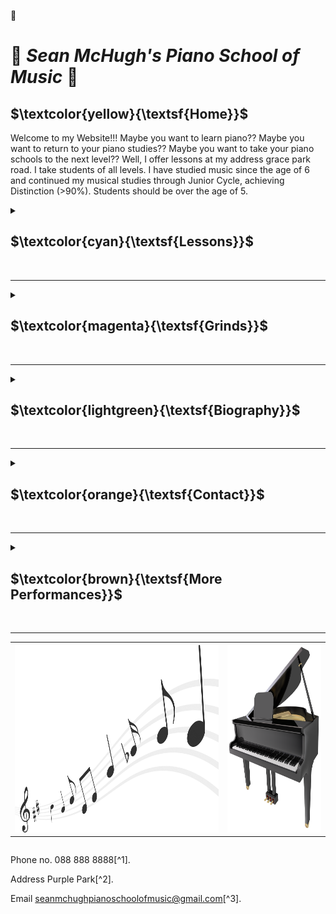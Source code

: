 🎹 <h1> 🎵 _Sean McHugh's Piano School of Music_ 🎵 </h1>
<h2> $\textcolor{yellow}{\textsf{Home}}$ </h2>

Welcome to my Website!!! Maybe you want to learn piano?? Maybe you want to return to your piano studies?? Maybe you want to take your piano schools to the next level?? Well, I offer lessons at my address grace park road. I take students of all levels. I have studied music since the age of 6 and continued my musical studies through Junior Cycle, achieving Distinction (>90%). Students should be over the age of 5.

<details>
  <table>
   <tr>
    <th> <pre>Lessons are provided everyday of the week. Book 30 minute to 45 minute 
      sessions with me by sending me your preferred lesson times. Find my contact 
      details in the 'More' tab in the top right corner of my webpage.</pre>
</th>
    <th><img src="https://github.com/seanmch2023/Images/blob/main/pianopng" data-canonical-src="https://github.com/seanmch2023/Images/blob/main/pianopng" width="250" height="300"></th>
  </tr>
</table>
  <summary> <h2>$\textcolor{cyan}{\textsf{Lessons}}$ </h2>
    <br>
  </summary>
</details>
<hr>

<details>
   <table>
   <tr>
    <th> <pre>Book 30 minutes to 45 minutes sessions with me if you feel you need that 
      extra push to achieving that Distinction in the Junior Cycle Music Exam. Students 
      will cover every part of the JC Music course, including listenings, practicals, 
      and music theory. Find my contact details in the 'More' tab in the top right 
      corner of my webpage.
</pre>
</th>
    <th><img src="https://github.com/seanmch2023/Images/blob/main/pianopng" data-canonical-src="https://github.com/seanmch2023/Images/blob/main/pianopng" width="250" height="300"></th>
  </tr>
</table>
  <summary> <h2>$\textcolor{magenta}{\textsf{Grinds}}$ </h2>
    <br>
  </summary>
</details>
<hr>

<details> 
     <table>
   <tr>
    <th> 
      <div align="left"> <img src="https://github.com/seanmch2023/Images/blob/main/1703159124687.jpg" 
alt="Cadenza First Place Performance" width="350" height="200" border="10" /></a> <br>
        
  [Cadenza First Place Performance](https://github.com/seanmch2023/Images/blob/main/VID-20231221-WA0008.mp4)


</pre>
</th>
    <th> <pre>My name is Seán McHugh and I am in fourth year. I started
      playing piano at the age of 6. Having completed my grades to grade 8,
      I am now working towards my senior certificate. It was my older siblings
      who inspired me to start playing piano, as I enjoyed listening to their
      pieces, and watching them play. I accompany my school in their musical
      performances. I participated in my school's annual music competition,
      'Cadenza', and achieved first place.  

</pre></th>
  </tr>
</table>
  <summary> <h2>$\textcolor{lightgreen}{\textsf{Biography}}$ </h2>
    <br>
  </summary>
</details>
<hr>



<details> 
       <table>
   <tr>
    <th> <pre>My socials are linked below!
</pre>
</th>
    <th><img src="https://github.com/seanmch2023/Images/blob/main/pianopng" data-canonical-src="https://github.com/seanmch2023/Images/blob/main/pianopng" width="250" height="300"></th>
  </tr>
</table>

  <summary> <h2> $\textcolor{orange}{\textsf{Contact}}$ </h2>
    <br>
  </summary>
</details>
<hr>


<details> 
       <table>
   <tr>
    <th> <pre> - Castleknock Music Festival 2023, Blue Air, Madeline Dring
</pre>
</th>
    <th><img src="https://github.com/seanmch2023/Images/blob/main/1703159124687.jpg" 
alt="Castleknock Music Festival 2023" width="350" height="200" border="10" /></a> <br>
        
  [Castleknock Music Festival 2023](https://github.com/seanmch2023/Images/blob/main/VID-20231221-WA0012.mp4)
  </tr>
</table>

  <summary> <h2> $\textcolor{brown}{\textsf{More Performances}}$ </h2>
    <br>
  </summary>
</details>
<hr>


<table>
  <tr>
    <th><img src="https://github.com/seanmch2023/Images/blob/main/pngimg.com%20-%20music_notes_PNG33.png" data-canonical-src="https://github.com/seanmch2023/Images/blob/main/pngimg.com%20-%20music_notes_PNG33.png" width="650" height="300"></th>
    <th><img src="https://github.com/seanmch2023/Images/blob/main/pianopng" data-canonical-src="https://github.com/seanmch2023/Images/blob/main/pianopng" width="300" height="300"></th>
  </tr>
</table>

<pre></pre>Phone no. 088 888 8888[^1].

Address Purple Park[^2].  

Email seanmchughpianoschoolofmusic@gmail.com[^3].</pre>
